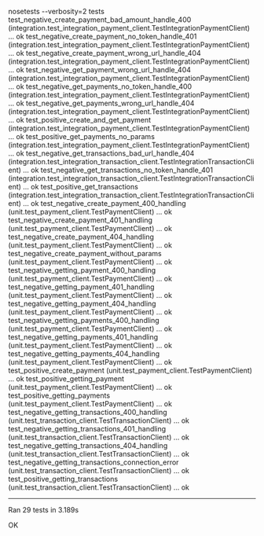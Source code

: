 
nosetests --verbosity=2 tests
test_negative_create_payment_bad_amount_handle_400 (integration.test_integration_payment_client.TestIntegrationPaymentClient) ... ok
test_negative_create_payment_no_token_handle_401 (integration.test_integration_payment_client.TestIntegrationPaymentClient) ... ok
test_negative_create_payment_wrong_url_handle_404 (integration.test_integration_payment_client.TestIntegrationPaymentClient) ... ok
test_negative_get_payment_wrong_url_handle_404 (integration.test_integration_payment_client.TestIntegrationPaymentClient) ... ok
test_negative_get_payments_no_token_handle_400 (integration.test_integration_payment_client.TestIntegrationPaymentClient) ... ok
test_negative_get_payments_wrong_url_handle_404 (integration.test_integration_payment_client.TestIntegrationPaymentClient) ... ok
test_positive_create_and_get_payment (integration.test_integration_payment_client.TestIntegrationPaymentClient) ... ok
test_positive_get_payments_no_params (integration.test_integration_payment_client.TestIntegrationPaymentClient) ... ok
test_negative_get_transactions_bad_url_handle_404 (integration.test_integration_transaction_client.TestIntegrationTransactionClient) ... ok
test_negative_get_transactions_no_token_handle_401 (integration.test_integration_transaction_client.TestIntegrationTransactionClient) ... ok
test_positive_get_transactions (integration.test_integration_transaction_client.TestIntegrationTransactionClient) ... ok
test_negative_create_payment_400_handling (unit.test_payment_client.TestPaymentClient) ... ok
test_negative_create_payment_401_handling (unit.test_payment_client.TestPaymentClient) ... ok
test_negative_create_payment_404_handling (unit.test_payment_client.TestPaymentClient) ... ok
test_negative_create_payment_without_params (unit.test_payment_client.TestPaymentClient) ... ok
test_negative_getting_payment_400_handling (unit.test_payment_client.TestPaymentClient) ... ok
test_negative_getting_payment_401_handling (unit.test_payment_client.TestPaymentClient) ... ok
test_negative_getting_payment_404_handling (unit.test_payment_client.TestPaymentClient) ... ok
test_negative_getting_payments_400_handling (unit.test_payment_client.TestPaymentClient) ... ok
test_negative_getting_payments_401_handling (unit.test_payment_client.TestPaymentClient) ... ok
test_negative_getting_payments_404_handling (unit.test_payment_client.TestPaymentClient) ... ok
test_positive_create_payment (unit.test_payment_client.TestPaymentClient) ... ok
test_positive_getting_payment (unit.test_payment_client.TestPaymentClient) ... ok
test_positive_getting_payments (unit.test_payment_client.TestPaymentClient) ... ok
test_negative_getting_transactions_400_handling (unit.test_transaction_client.TestTransactionClient) ... ok
test_negative_getting_transactions_401_handling (unit.test_transaction_client.TestTransactionClient) ... ok
test_negative_getting_transactions_404_handling (unit.test_transaction_client.TestTransactionClient) ... ok
test_negative_getting_transactions_connection_error (unit.test_transaction_client.TestTransactionClient) ... ok
test_positive_getting_transactions (unit.test_transaction_client.TestTransactionClient) ... ok

----------------------------------------------------------------------
Ran 29 tests in 3.189s

OK
